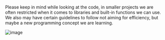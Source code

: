 Please keep in mind while looking at the code, in smaller projects we are often restricted when it comes to libraries
and built-in functions we can use. We also may have certain guidelines to follow not aiming for efficiency, but maybe
a new programming concept we are learning.

![image](https://user-images.githubusercontent.com/77739870/126567417-9b4b98d2-8af9-40ac-9cb3-b03b5d435988.png)
